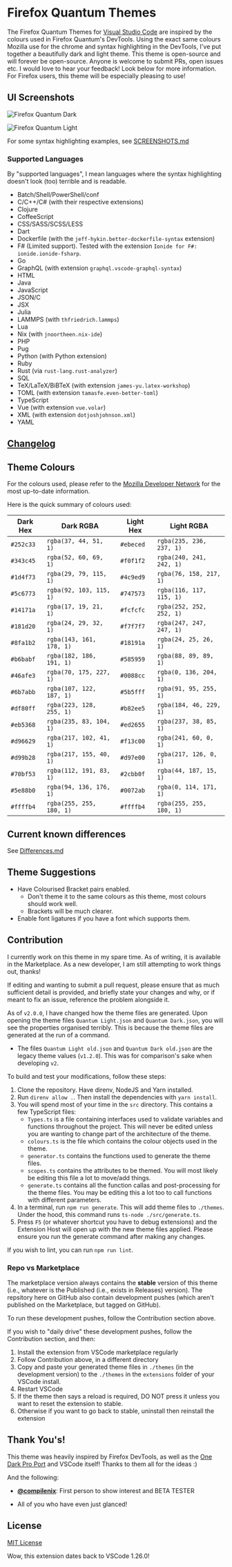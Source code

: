 # Firefox Quantum Themes

The Firefox Quantum Themes for [Visual Studio Code](https://code.visualstudio.com) are inspired by the colours used in Firefox Quantum's DevTools. Using the exact same colours Mozilla use for the chrome and syntax highlighting in the DevTools, I've put together a beautifully dark and light theme. This theme is open-source and will forever be open-source. Anyone is welcome to submit PRs, open issues etc. I would love to hear your feedback! Look below for more information. For Firefox users, this theme will be especially pleasing to use!

## UI Screenshots

![Firefox Quantum Dark](./screenshots/dark-ui.png)

![Firefox Quantum Light](./screenshots/light-ui.png)

For some syntax highlighting examples, see [SCREENSHOTS.md](./SCREENSHOTS.md)

### Supported Languages

By "supported languages", I mean languages where the syntax highlighting doesn't look (too) terrible and is readable.

- Batch/Shell/PowerShell/conf
- C/C++/C# (with their respective extensions)
- Clojure
- CoffeeScript
- CSS/SASS/SCSS/LESS
- Dart
- Dockerfile (with the `jeff-hykin.better-dockerfile-syntax` extension)
- F# (Limited support). Tested with the extension `Ionide for F#: ionide.ionide-fsharp`.
- Go
- GraphQL (with extension `graphql.vscode-graphql-syntax`)
- HTML
- Java
- JavaScript
- JSON/C
- JSX
- Julia
- LAMMPS (with `thfriedrich.lammps`)
- Lua
- Nix (with `jnoortheen.nix-ide`)
- PHP
- Pug
- Python (with Python extension)
- Ruby
- Rust (via `rust-lang.rust-analyzer`)
- SQL
- TeX/LaTeX/BiBTeX (with extension `james-yu.latex-workshop`)
- TOML (with extension `tamasfe.even-better-toml`)
- TypeScript
- Vue (with extension `vue.volar`)
- XML (with extension `dotjoshjohnson.xml`)
- YAML

## [Changelog](https://github.com/chpxu/vscode-firefox-quantum-themes/blob/master/CHANGELOG.md)

## Theme Colours

For the colours used, please refer to the [Mozilla Developer Network](https://developer.mozilla.org/en-US/docs/Tools/DevToolsColors) for the most up-to-date information.

Here is the quick summary of colours used:

| Dark Hex  | Dark RGBA                 | Light Hex | Light RGBA               |
| --------- | ------------------------- | --------- | ------------------------ |
| `#252c33` | `rgba(37, 44, 51, 1)`     | `#ebeced` | `rgba(235, 236, 237, 1)` |
| `#343c45` | `rgba(52, 60, 69, 1)    ` | `#f0f1f2` | `rgba(240, 241, 242, 1)` |
| `#1d4f73` | `rgba(29, 79, 115, 1)   ` | `#4c9ed9` | `rgba(76, 158, 217, 1)`  |
| `#5c6773` | `rgba(92, 103, 115, 1)  ` | `#747573` | `rgba(116, 117, 115, 1)` |
| `#14171a` | `rgba(17, 19, 21, 1)    ` | `#fcfcfc` | `rgba(252, 252, 252, 1)` |
| `#181d20` | `rgba(24, 29, 32, 1)    ` | `#f7f7f7` | `rgba(247, 247, 247, 1)` |
| `#8fa1b2` | `rgba(143, 161, 178, 1) ` | `#18191a` | `rgba(24, 25, 26, 1)`    |
| `#b6babf` | `rgba(182, 186, 191, 1) ` | `#585959` | `rgba(88, 89, 89, 1)`    |
| `#46afe3` | `rgba(70, 175, 227, 1)  ` | `#0088cc` | `rgba(0, 136, 204, 1)`   |
| `#6b7abb` | `rgba(107, 122, 187, 1) ` | `#5b5fff` | `rgba(91, 95, 255, 1)`   |
| `#df80ff` | `rgba(223, 128, 255, 1) ` | `#b82ee5` | `rgba(184, 46, 229, 1)`  |
| `#eb5368` | `rgba(235, 83, 104, 1)  ` | `#ed2655` | `rgba(237, 38, 85, 1)`   |
| `#d96629` | `rgba(217, 102, 41, 1)  ` | `#f13c00` | `rgba(241, 60, 0, 1)`    |
| `#d99b28` | `rgba(217, 155, 40, 1)  ` | `#d97e00` | `rgba(217, 126, 0, 1)`   |
| `#70bf53` | `rgba(112, 191, 83, 1)  ` | `#2cbb0f` | `rgba(44, 187, 15, 1)`   |
| `#5e88b0` | `rgba(94, 136, 176, 1)  ` | `#0072ab` | `rgba(0, 114, 171, 1)`   |
| `#ffffb4` | `rgba(255, 255, 180, 1)`  | `#ffffb4` | `rgba(255, 255, 180, 1)` |

## Current known differences

See [Differences.md](./DIFFERENCES.md)

## Theme Suggestions

- Have Colourised Bracket pairs enabled.
  - Don't theme it to the same colours as this theme, most colours should work well.
  - Brackets will be much clearer.
- Enable font ligatures if you have a font which supports them.

## Contribution

I currently work on this theme in my spare time. As of writing, it is available in the Marketplace. As a new developer, I am still attempting to work things out, thanks!

If editing and wanting to submit a pull request, please ensure that as much sufficient detail is provided, and briefly state your changes and why, or if meant to fix an issue, reference the problem alongside it.

As of `v2.0.0`, I have changed how the theme files are generated. Upon opening the theme files `Quantum Light.json` and `Quantum Dark.json`, you will see the properties organised terribly. This is because the theme files are generated at the run of a command.

- The files `Quantum Light old.json` and `Quantum Dark old.json` are the legacy theme values (`v1.2.0`). This was for comparison's sake when developing `v2`.

To build and test your modifications, follow these steps:

1. Clone the repository. Have direnv, NodeJS and Yarn installed.
2. Run `direnv allow .`. Then install the dependencies with `yarn install`.
3. You will spend most of your time in the `src` directory. This contains a few TypeScript files:
   - `Types.ts` is a file containing interfaces used to validate variables and functions throughout the project. This will never be edited unless you are wanting to change part of the architecture of the theme.
   - `colours.ts` is the file which contains the colour objects used in the theme.
   - `generator.ts` contains the functions used to generate the theme files.
   - `scopes.ts` contains the attributes to be themed. You will most likely be editing this file a lot to move/add things.
   - `generate.ts` contains all the function callas and post-processing for the theme files. You may be editing this a lot too to call functions with different parameters.
4. In a terminal, run `npm run generate`. This will add theme files to `./themes`. Under the hood, this command runs `ts-node ./src/generate.ts`.
5. Press `F5` (or whatever shortcut you have to debug extensions) and the Extension Host will open up with the new theme files applied. Please ensure you run the generate command after making any changes.

If you wish to lint, you can run `npm run lint`.

### Repo vs Marketplace

The marketplace version always contains the **stable** version of this theme (i.e., whatever is the Published (i.e., exists in Releases) version). The repsitory here on GitHub also contain development pushes (which aren't published on the Marketplace, but tagged on GitHub).

To run these development pushes, follow the Contribution section above.

If you wish to "daily drive" these development pushes, follow the Contribution section, and then:

1. Install the extension from VSCode marketplace regularly
2. Follow Contribution above, in a different directory
3. Copy and paste your generated theme files in `./themes` (in the development version) to the `./themes` in the `extensions` folder of your VSCode install.
4. Restart VSCode
5. If the theme then says a reload is required, DO NOT press it unless you want to reset the extension to stable.
6. Otherwise if you want to go back to stable, uninstall then reinstall the extension

## Thank You's!

This theme was heavily inspired by Firefox DevTools, as well as the [One Dark Pro Port](https://github.com/Binaryify/OneDark-Pro) and VSCode itself! Thanks to them all for the ideas :)

And the following:

- [**@compilenix**](https://github.com/compilenix): First person to show interest and BETA TESTER

- All of you who have even just glanced!

## License

[MIT License](https://github.com/beastdestroyer/vscode-firefox-quantum-themes/blob/master/LICENSE.txt)

Wow, this extension dates back to VSCode 1.26.0!
